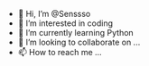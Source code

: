 - 👋 Hi, I’m @Senssso
- 👀 I’m interested in coding
- 🌱 I’m currently learning Python
- 💞️ I’m looking to collaborate on ...
- 📫 How to reach me ...

<!---
Senssso/Senssso is a ✨ special ✨ repository because its `README.md` (this file) appears on your GitHub profile.
You can click the Preview link to take a look at your changes.
--->
